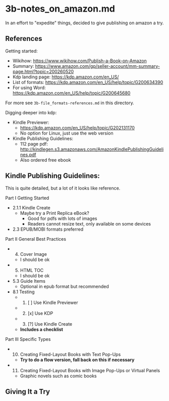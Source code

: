 
# 3b-notes_on_amazon.md

In an effort to "expedite" things, decided to give publishing on amazon a try.

## References

Getting started:

- Wikihow: https://www.wikihow.com/Publish-a-Book-on-Amazon
- Summary: https://www.amazon.com/gp/seller-account/mm-summary-page.html?topic=200260520
- Kdp landing page: https://kdp.amazon.com/en_US/
- List of formats: https://kdp.amazon.com/en_US/help/topic/G200634390
- For using Word: https://kdp.amazon.com/en_US/help/topic/G200645680

For more see `3b-file_formats-references.md` in this directory.

Digging deeper into kdp:

- Kindle Previewer:
  - https://kdp.amazon.com/en_US/help/topic/G202131170
  - No option for Linux, just use the web version
- Kindle Publishing Guidelines:
  - 112 page pdf: http://kindlegen.s3.amazonaws.com/AmazonKindlePublishingGuidelines.pdf
  - Also ordered free ebook

## Kindle Publishing Guidelines:

This is quite detailed, but a lot of it looks like reference.

Part I Getting Started

- 2.1.1 Kindle Create
  - Maybe try a Print Replica eBook?
    - Good for pdfs with lots of images
    - Readers cannot resize text, only available on some devices
- 2.3 EPUB/MOBI formats preferred

Part II General Best Practices

- 4. Cover Image
  - I should be ok
- 5. HTML TOC
  - I should be ok
- 5.3 Guide Items
  - Optional in epub format but recommended
- 8.1 Testing
  - 1. [ ] Use Kindle Previewer
  - 2. [x] Use KDP
  - 3. [?] Use Kindle Create
  - **Includes a checklist**

Part III Specific Types

- 10. Creating Fixed-Layout Books with Text Pop-Ups
  - **Try to do a flow version, fall back on this if necessary**
- 11. Creating Fixed-Layout Books with Image Pop-Ups or Virtual Panels
  - Graphic novels such as comic books


## Giving It a Try


